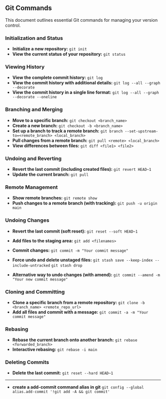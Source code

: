 ## Git Commands

This document outlines essential Git commands for managing your version control.

### Initialization and Status

* **Initialize a new repository:**
`git init`
* **View the current status of your repository:**
`git status`

### Viewing History

* **View the complete commit history:**
`git log`
* **View the commit history with additional details:**
`git log --all --graph --decorate`
* **View the commit history in a single line format:**
`git log --all --graph --decorate --oneline`

### Branching and Merging

* **Move to a specific branch:**
`git checkout <branch_name>`
* **Create a new branch:**
`git checkout -b <branch_name>`
* **Set up a branch to track a remote branch:**
`git branch --set-upstream-to=<remote_branch> <local_branch>`
* **Pull changes from a remote branch:**
`git pull <remote> <local_branch>`
* **View differences between files:**
`git diff <file1> <file2>`

### Undoing and Reverting

* **Revert the last commit (including created files):**
`git revert HEAD~1`
* **Update the current branch:**
`git pull`

### Remote Management

* **Show remote branches:**
`git remote show`
* **Push changes to a remote branch (with tracking):**
`git push -u origin main`

### Undoing Changes

* **Revert the last commit (soft reset):**
`git reset --soft HEAD~1`
* **Add files to the staging area:**
`git add <filenames>`
* **Commit changes:**
`git commit -m "Your commit message"`
* **Force undo and delete unstaged files:**
`git stash save --keep-index --include-untracked`
`git stash drop`

* **Alternative way to undo changes (with amend):**
`git commit --amend -m "Your new commit message"`

### Cloning and Committing

* **Clone a specific branch from a remote repository:**
`git clone -b <branch_name> <remote_repo_url>`
* **Add all files and commit with a message:**
`git commit -a -m "Your commit message"`

### Rebasing

* **Rebase the current branch onto another branch:**
`git rebase <forwarded_branch>`
* **Interactive rebasing:**
`git rebase -i main`

### Deleting Commits

* **Delete the last commit:**
`git reset --hard HEAD~1`

----
* **create a add-commit command alias in git**
`git config --global alias.add-commit '!git add -A && git commit'`
